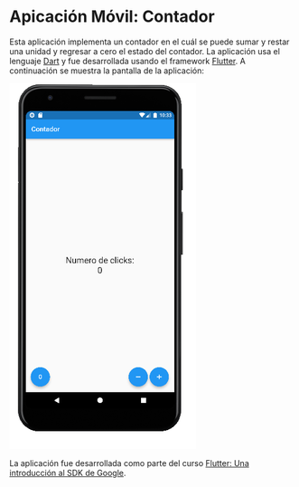 # Apicación Móvil: Contador

Esta aplicación implementa un contador en el cuál se puede sumar y restar una unidad y regresar a cero el estado del contador. La aplicación usa el lenguaje <a href="">Dart</a> y fue desarrollada usando el framework <a href="">Flutter</a>. A continuación se muestra la pantalla de la aplicación:

<img src="app.png" alt="contador">

La aplicación fue desarrollada como parte del curso <a href="https://www.udemy.com/course/flutter-primeros-pasos/">Flutter: Una introducción al SDK de Google</a>.
